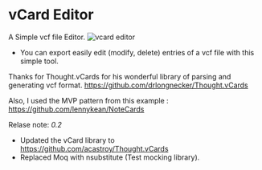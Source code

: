 # vCard Editor
A Simple vcf file Editor.
![vcard editor](https://cloud.githubusercontent.com/assets/169070/9892920/6fb417f0-5be1-11e5-981e-e9c6f9b6f86d.jpg)

- You can export easily edit (modify, delete)  entries of a vcf file with this simple tool. 

Thanks for Thought.vCards for his wonderful library of parsing and generating vcf format.
https://github.com/drlongnecker/Thought.vCards

Also, I used the MVP pattern from this example :
https://github.com/lennykean/NoteCards

Relase note:
*0.2*
- Updated the vCard library to https://github.com/acastroy/Thought.vCards
- Replaced Moq with nsubstitute (Test mocking library).



